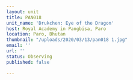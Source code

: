```yaml
---
layout: unit
title: PAN018
unit_name: 'Drukchen: Eye of the Dragon'
host: Royal Academy in Pangbisa, Paro
location: Paro, Bhutan
thumbnail: "/uploads/2020/03/13/pan018 1.jpg"
email: ''
url: ''
status: Observing
published: false

---
```

